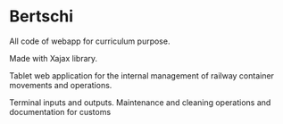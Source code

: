 # Bertschi
 
All code of webapp for curriculum purpose.

Made with Xajax library.
 
Tablet web application for the internal management of railway container movements and operations.

Terminal inputs and outputs. Maintenance and cleaning operations and documentation for customs
